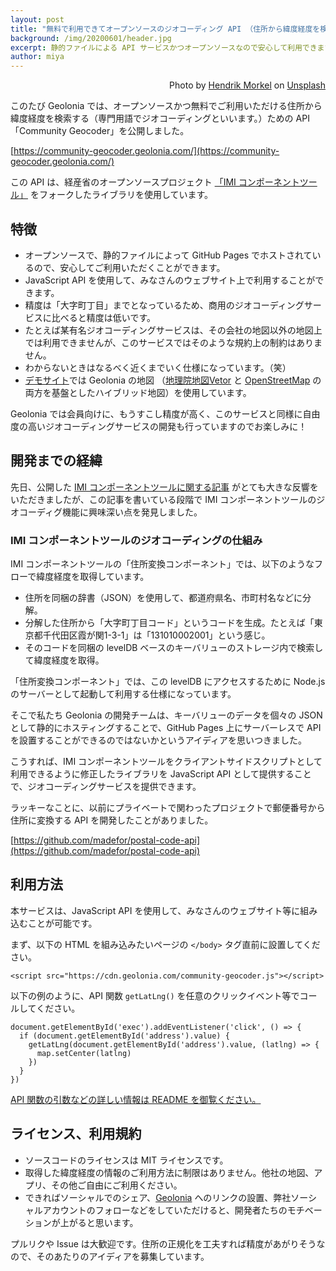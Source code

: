 ```yaml
---
layout: post
title: "無料で利用できてオープンソースのジオコーディング API （住所から緯度経度を検索）「Community Geocoder」を公開しました。"
background: /img/20200601/header.jpg
excerpt: 静的ファイルによる API サービスかつオープンソースなので安心して利用できます。
author: miya
---
```


<p style="text-align: right;">Photo by <a href="https://unsplash.com/@hendrikmorkel">Hendrik Morkel</a> on <a href="https://unsplash.com/">Unsplash</a></p>

このたび Geolonia では、オープンソースかつ無料でご利用いただける住所から緯度経度を検索する（専門用語でジオコーディングといいます。）ための API 「Community Geocoder」を公開しました。

[https://community-geocoder.geolonia.com/](https://community-geocoder.geolonia.com/)

この API は、経産省のオープンソースプロジェクト [「IMI コンポーネントツール」](https://info.gbiz.go.jp/tools/imi_tools/) をフォークしたライブラリを使用しています。

## 特徴

* オープンソースで、静的ファイルによって GitHub Pages でホストされているので、安心してご利用いただくことができます。
* JavaScript API を使用して、みなさんのウェブサイト上で利用することができます。
* 精度は「大字町丁目」までとなっているため、商用のジオコーディングサービスに比べると精度は低いです。
* たとえば某有名ジオコーディングサービスは、その会社の地図以外の地図上では利用できませんが、このサービスではそのような規約上の制約はありません。
* わからないときはなるべく近くまでいく仕様になっています。（笑）
* [デモサイト](https://community-geocoder.geolonia.com/)では Geolonia の地図 （[地理院地図Vetor](https://maps.gsi.go.jp/vector/) と [OpenStreetMap](OpenStreetMap) の両方を基盤としたハイブリッド地図）を使用しています。

<div class="alert alert-primary">
Geolonia では会員向けに、もうすこし精度が高く、このサービスと同様に自由度の高いジオコーディングサービスの開発も行っていますのでお楽しみに！
</div>

## 開発までの経緯

先日、公開した [IMI コンポーネントツールに関する記事](https://blog.geolonia.com/2020/05/29/imi-tools.html) がとても大きな反響をいただきましたが、この記事を書いている段階で IMI コンポーネントツールのジオコーディグ機能に興味深い点を発見しました。

### IMI コンポーネントツールのジオコーディングの仕組み

IMI コンポーネントツールの「住所変換コンポーネント」では、以下のようなフローで緯度経度を取得しています。

* 住所を同梱の辞書（JSON）を使用して、都道府県名、市町村名などに分解。
* 分解した住所から「大字町丁目コード」というコードを生成。たとえば「東京都千代田区霞が関1-3-1」は「131010002001」という感じ。
* そのコードを同梱の levelDB ベースのキーバリューのストレージ内で検索して緯度経度を取得。

「住所変換コンポーネント」では、この levelDB にアクセスするために Node.js のサーバーとして起動して利用する仕様になっています。

そこで私たち Geolonia の開発チームは、キーバリューのデータを個々の JSON として静的にホスティングすることで、GitHub Pages 上にサーバーレスで API を設置することができるのではないかというアイディアを思いつきました。

こうすれば、IMI コンポーネントツールをクライアントサイドスクリプトとして利用できるように修正したライブラリを JavaScript API として提供することで、ジオコーディングサービスを提供できます。

ラッキーなことに、以前にプライベートで関わったプロジェクトで郵便番号から住所に変換する API を開発したことがありました。

[https://github.com/madefor/postal-code-api](https://github.com/madefor/postal-code-api)

## 利用方法

本サービスは、JavaScript API を使用して、みなさんのウェブサイト等に組み込むことが可能です。

まず、以下の HTML を組み込みたいページの `</body>` タグ直前に設置してください。

```
<script src="https://cdn.geolonia.com/community-geocoder.js"></script>
```

以下の例のように、API 関数 `getLatLng()` を任意のクリックイベント等でコールしてください。

```
document.getElementById('exec').addEventListener('click', () => {
  if (document.getElementById('address').value) {
    getLatLng(document.getElementById('address').value, (latlng) => {
      map.setCenter(latlng)
    })
  }
})
```

[API 関数の引数などの詳しい情報は README を御覧ください。](https://github.com/geolonia/community-geocoder)

## ライセンス、利用規約

* ソースコードのライセンスは MIT ライセンスです。
* 取得した緯度経度の情報のご利用方法に制限はありません。他社の地図、アプリ、その他ご自由にご利用ください。
* できればソーシャルでのシェア、[Geolonia](https://geolonia.com/) へのリンクの設置、弊社ソーシャルアカウントのフォローなどをしていただけると、開発者たちのモチベーションが上がると思います。

プルリクや Issue は大歓迎です。住所の正規化を工夫すれば精度があがりそうなので、そのあたりのアイディアを募集しています。
